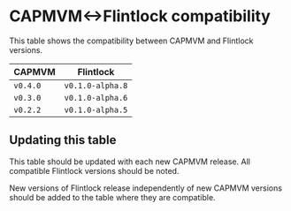 # CAPMVM<->Flintlock compatibility

This table shows the compatibility between CAPMVM and Flintlock versions.

| CAPMVM      | Flintlock              |
| ----------- | ---------------------- |
| `v0.4.0`    | `v0.1.0-alpha.8`       |
| `v0.3.0`    | `v0.1.0-alpha.6`       |
| `v0.2.2`    | `v0.1.0-alpha.5`       |

## Updating this table

This table should be updated with each new CAPMVM release. All compatible Flintlock
versions should be noted.

New versions of Flintlock release independently of new CAPMVM versions should
be added to the table where they are compatible.
